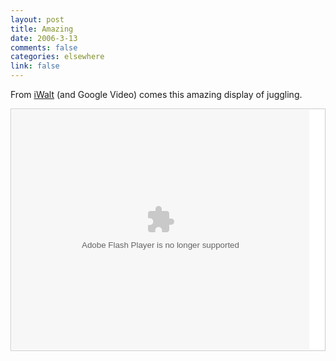 ```yaml
--- 
layout: post
title: Amazing
date: 2006-3-13
comments: false
categories: elsewhere
link: false
---
```

From <a href="http://iwalt.com" title="iWalt">iWalt</a> (and Google Video) comes this amazing display of juggling.

<div style="margin-bottom: 8px; border: 1px solid #ccc; padding: 1px; background: #fff;"><embed style="width: 476px; height: 384px;" id="VideoPlayback" align="middle" type="application/x-shockwave-flash" src="http://video.google.com/googleplayer.swf?videoUrl=http%3A%2F%2Fvp.video.google.com%2Fvideodownload%3Fversion%3D0%26secureurl%3DpAAAALqA-68GzGyx1mUO_ae8csz0P0vgVgc16kK6B1MqtxEUHm261hLul2a6Bg8_eMDcz0Bw20IENh0J2xfx-xRle45BlgShEBinkG54MWcstYT7Kz_MdK8RvCvyh42T8clKGeh2YDiNKcY-MfZVu7H5YR_lpUzchIM1CPuH5AjrM0AmK2zXmVUCj9GnpQ4NOTG46Ixi_kgMWs386Dbc-5AouOUYx1W-_dAf9oQJJisECiHq%26sigh%3DOEzsNSXrU-WJHYiqquSM8nGzCLo%26begin%3D0%26len%3D267700%26docid%3D4776181634656145640&thumbnailUrl=http%3A%2F%2Fvideo.google.com%2FThumbnailServer%3Fcontentid%3D46fcd6fab0ecbef3%26second%3D5%26itag%3Dw320%26urlcreated%3D1142057500%26sigh%3DjxWG52MR88EtwRjB1VQyMqRKNC0&playerId=4776181634656145640" allowScriptAccess="sameDomain" quality="best" bgcolor="#ffffff" scale="noScale" wmode="window" salign="TL"  FlashVars="playerMode=embedded"></embed></div>
